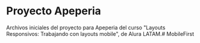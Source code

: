 # Proyecto Apeperia

Archivos iniciales del proyecto para Apeperia del curso "Layouts Responsivos: Trabajando con layouts mobile", de Alura LATAM.#   M o b i l e F i r s t  
 